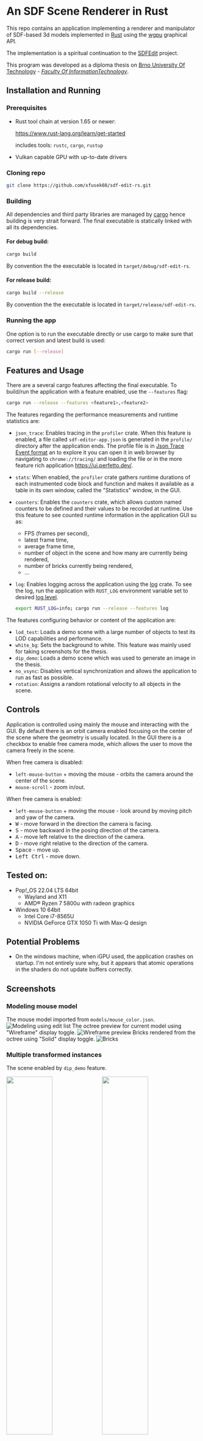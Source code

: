# An SDF Scene Renderer in Rust

This repo contains an application implementing a renderer and manipulator of SDF-based 3d models implemented in [Rust](https://www.rust-lang.org/) using the [wgpu](https://wgpu.rs/) graphical API.

The implementation is a spiritual continuation to the [SDFEdit](https://github.com/xfusek08/SDFEdit) project.

This program was developed as a diploma thesis on [Brno University Of Technology](https://www.vut.cz/en) - [*Faculty Of InformationTechnology*](https://www.fit.vut.cz/.en).

## Installation and Running

### Prerequisites

- Rust tool chain at version 1.65 or newer:
  
  https://www.rust-lang.org/learn/get-started
  
  includes tools: `rustc`, `cargo`, `rustup`
- Vulkan capable GPU with up-to-date drivers

### Cloning repo

```bash
git clone https://github.com/xfusek08/sdf-edit-rs.git
```

### Building
All dependencies and third party libraries are managed by [cargo](https://doc.rust-lang.org/cargo/) hence building is very strait forward.
The final executable is statically linked with all its dependencies.

#### For debug build:
```bash
cargo build
```

By convention the the executable is located in `target/debug/sdf-edit-rs`.

#### For release build:

```bash
cargo build --release
```

By convention the the executable is located in `target/release/sdf-edit-rs`.

### Running the app

One option is to run the executable directly or use cargo to make sure that correct version and latest build is used:

```bash
cargo run [--release]
```

## Features and Usage
There are a several cargo features affecting the final executable.
To build/run the application with a feature enabled, use the `--features` flag:

```bash
cargo run --release --features <feature1>,<feature2>
```

The features regarding the performance measurements and runtime statistics are:

- `json_trace`: Enables tracing in the `profiler` crate.
  When this feature is enabled, a file called `sdf-editor-app.json` is generated in the `profile/` directory after the application ends.
  The profile file is in [Json Trace Event format](https://docs.google.com/document/d/1CvAClvFfyA5R-PhYUmn5OOQtYMH4h6I0nSsKchNAySU/preview#heading=h.lenwiilchoxp) an to explore it you can open it in web browser by navigating to `chrome://tracing/` and loading the file or in the more feature rich application https://ui.perfetto.dev/.
  
- `stats`: When enabled, the `profiler` crate gathers runtime durations of each instrumented code block and function and makes it available as a table in its own window, called the "Statistics" window, in the GUI.
  
- `counters`: Enables the `counters` crate, which allows custom named counters to be defined and their values to be recorded at runtime.
  Use this feature to see counted runtime information in the application GUI su as:
  - FPS (frames per second),
  - latest frame time,
  - average frame time,
  - number of object in the scene and how many are currently being rendered,
  - number of bricks currently being rendered,
  - ...
  
- `log`: Enables logging across the application using the [log](https://github.com/rust-lang/log) crate.
  To see the log, run the application with `RUST_LOG` environment variable set to desired [log level](https://docs.rs/log/latest/log/enum.Level.html).
  ```bash
  export RUST_LOG=info; cargo run --release --features log
  ```

The features configuring behavior or content of the application are:
- `lod_test`: Loads a demo scene with a large number of objects to test its LOD capabilities and performance.
- `white_bg`: Sets the background to white. This feature was mainly used for taking screenshots for the thesis.
- `dip_demo`: Loads a demo scene which was used to generate an image in the thesis.
- `no_vsync`: Disables vertical synchronization and allows the application to run as fast as possible.
- `rotation`: Assigns a random rotational velocity to all objects in the scene.

## Controls

Application is controlled using mainly the mouse and interacting with the GUI.
By default there is an orbit camera enabled focusing on the center of the scene where the geometry is usually located.
In the GUI there is a checkbox to enable free camera mode, which allows the user to move the camera freely in the scene.

When free camera is disabled:
- `left-mouse-button` + moving the mouse - orbits the camera around the center of the scene.
- `mouse-scroll` - zoom in/out.

When free camera is enabled:
- `left-mouse-button` + moving the mouse - look around by moving pitch and yaw of the camera.
- <kbd>W</kbd> - move forward in the direction the camera is facing.
- <kbd>S</kbd> - move backward in the posing direction of the camera.
- <kbd>A</kbd> - move left relative to the direction of the camera.
- <kbd>D</kbd> - move right relative to the direction of the camera.
- <kbd>Space</kbd> - move up.
- <kbd>Left Ctrl</kbd> - move down.

## Tested on:

* Pop!_OS 22.04 LTS 64bit
  * Wayland and X11
  * AMD® Ryzen 7 5800u with radeon graphics
* Windows 10 64bit
  * Intel Core i7-8565U
  * NVIDIA GeForce GTX 1050 Ti with Max-Q design

## Potential Problems
  * On the windows machine, when iGPU used, the application crashes on startup. I'm not entirely sure why, but it appears that atomic operations in the shaders do not update buffers correctly.

## Screenshots
### Modeling mouse model

The mouse model imported from `models/mouse_color.json`.
![Modeling using edit list](./screenshots/mouse_edit_list.png)
The octree preview for current model using "Wireframe" display toggle.
![Wireframe preview](./screenshots/mouse_wireframe.png)
Bricks rendered from the octree using "Solid" display toggle.
![Bricks](./screenshots/mouse_wireframe_bricks.png)

### Multiple transformed instances

The scene enabled by `dip_demo` feature.
<p float="left">
  <img src="./screenshots/demo.png" width="49%" min-width="100px" />
  <img src="./screenshots/demo_bricks.png" width="49%" min-width="100px" />
</p>

### LOD Experiments

The benchmark scene enabled by `lod_test` feature.
![LOD test scene](./screenshots/lod_test.png)

The bricks LOD of the scene.
![LOD test scene](./screenshots/lod_test_bricks.png)


## Authors
[Petr Fusek](https://github.com/xfusek08)

## Thesis Evaluation

## Thanks to
- [Tomáš Milet](https://github.com/dormon) for guidance and consultation as the thesis supervisor.
- Alex Evans for his awesome [talk](https://www.youtube.com/watch?v=u9KNtnCZDMI) on Dreams technology that inspired me to start this project.
